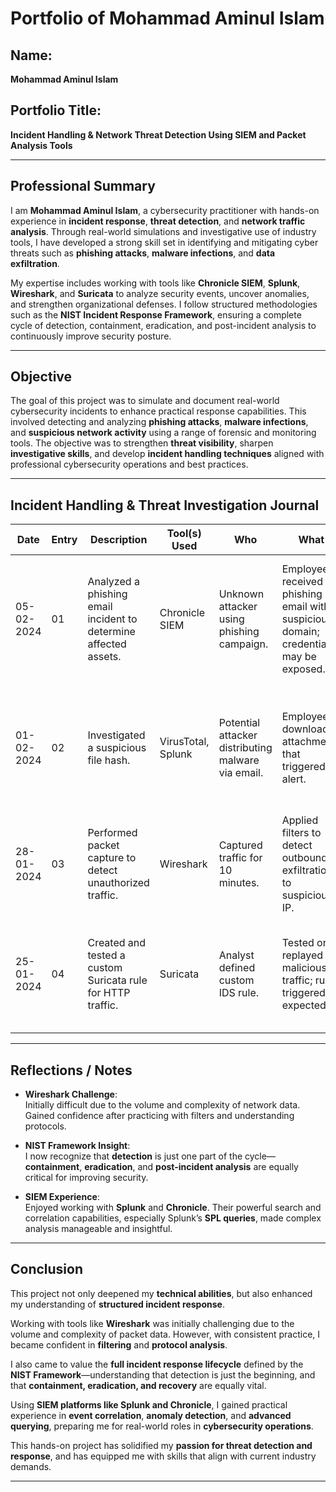 # Portfolio of Mohammad Aminul Islam

## Name:
**Mohammad Aminul Islam**

## Portfolio Title:
**Incident Handling & Network Threat Detection Using SIEM and Packet Analysis Tools**

---

## Professional Summary

I am **Mohammad Aminul Islam**, a cybersecurity practitioner with hands-on experience in **incident response**, **threat detection**, and **network traffic analysis**. Through real-world simulations and investigative use of industry tools, I have developed a strong skill set in identifying and mitigating cyber threats such as **phishing attacks**, **malware infections**, and **data exfiltration**.

My expertise includes working with tools like **Chronicle SIEM**, **Splunk**, **Wireshark**, and **Suricata** to analyze security events, uncover anomalies, and strengthen organizational defenses. I follow structured methodologies such as the **NIST Incident Response Framework**, ensuring a complete cycle of detection, containment, eradication, and post-incident analysis to continuously improve security posture.

---

## Objective

The goal of this project was to simulate and document real-world cybersecurity incidents to enhance practical response capabilities. This involved detecting and analyzing **phishing attacks**, **malware infections**, and **suspicious network activity** using a range of forensic and monitoring tools. The objective was to strengthen **threat visibility**, sharpen **investigative skills**, and develop **incident handling techniques** aligned with professional cybersecurity operations and best practices.

---

## Incident Handling & Threat Investigation Journal

| Date       | Entry | Description                                                                  | Tool(s) Used         | Who                                                                 | What                                                                                                     | When                                | Where                                                                | Why                                                                                     | Additional Notes                                                                                                                                               |
|------------|-------|------------------------------------------------------------------------------|----------------------|---------------------------------------------------------------------|----------------------------------------------------------------------------------------------------------|-------------------------------------|----------------------------------------------------------------------|------------------------------------------------------------------------------------------|---------------------------------------------------------------------------------------------------------------------------------------------------------------|
| 05-02-2024 | 01    | Analyzed a phishing email incident to determine affected assets.             | Chronicle SIEM       | Unknown attacker using phishing campaign.                           | Employees received phishing email with suspicious domain; credentials may be exposed.                   | Jan 30, 2024 – 10:45 AM UTC         | Multiple employees received phishing emails.                         | Email bypassed filters and was opened by users.                                        | Investigated domain reputation and HTTP POSTs in Chronicle; containment and stricter filters planned.                                                         |
| 01-02-2024 | 02    | Investigated a suspicious file hash.                                         | VirusTotal, Splunk   | Potential attacker distributing malware via email.                  | Employee downloaded attachment that triggered alert.                                                    | Jan 31, 2024 – 2:15 PM UTC          | Employee laptop (HOST-123).                                           | Executable bypassed endpoint security.                                                | VirusTotal flagged hash; Splunk confirmed execution; file quarantined, system reimaged.                                                                        |
| 28-01-2024 | 03    | Performed packet capture to detect unauthorized traffic.                     | Wireshark            | Captured traffic for 10 minutes.                                    | Applied filters to detect outbound exfiltration to suspicious IP.                                       | Incident identified post-capture    | IP confirmed as known C2 server via threat intelligence.            | Compromised host was leaking data.                                                     | Host isolated, credentials reset, logs saved for further forensics.                                                                                             |
| 25-01-2024 | 04    | Created and tested a custom Suricata rule for HTTP traffic.                  | Suricata             | Analyst defined custom IDS rule.                                    | Tested on replayed malicious traffic; rule triggered as expected.                                       | During testing phase in lab         | Rule deployed in production IDS after validation.                    | Improve phishing detection via HTTP GET monitoring.                                   | Rule improved detection accuracy; plan to refine logic for broader detection scope.                                                                              |

---

## Reflections / Notes

- **Wireshark Challenge**:  
  Initially difficult due to the volume and complexity of network data. Gained confidence after practicing with filters and understanding protocols.

- **NIST Framework Insight**:  
  I now recognize that **detection** is just one part of the cycle—**containment**, **eradication**, and **post-incident analysis** are equally critical for improving security.

- **SIEM Experience**:  
  Enjoyed working with **Splunk** and **Chronicle**. Their powerful search and correlation capabilities, especially Splunk’s **SPL queries**, made complex analysis manageable and insightful.

---

## Conclusion

This project not only deepened my **technical abilities**, but also enhanced my understanding of **structured incident response**.

Working with tools like **Wireshark** was initially challenging due to the volume and complexity of packet data. However, with consistent practice, I became confident in **filtering** and **protocol analysis**.

I also came to value the **full incident response lifecycle** defined by the **NIST Framework**—understanding that detection is just the beginning, and that **containment, eradication, and recovery** are equally vital.

Using **SIEM platforms like Splunk and Chronicle**, I gained practical experience in **event correlation**, **anomaly detection**, and **advanced querying**, preparing me for real-world roles in **cybersecurity operations**.

This hands-on project has solidified my **passion for threat detection and response**, and has equipped me with skills that align with current industry demands.

---

